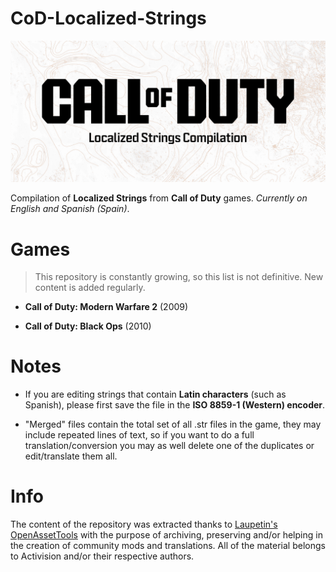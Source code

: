# CoD-Localized-Strings
<picture>
  <source media="(prefers-color-scheme: dark)" srcset="https://github.com/atuburapaler/CoD-Localized-Strings/blob/main/Header.png">
  <source media="(prefers-color-scheme: light)" srcset="https://github.com/atuburapaler/CoD-Localized-Strings/blob/main/Header-Alt.png">
  <img alt="Main header." src="https://github.com/atuburapaler/CoD-Localized-Strings/blob/main/Header-Alt.png">
</picture>

Compilation of **Localized Strings** from **Call of Duty** games. _Currently on English and Spanish (Spain)_.

# Games
> This repository is constantly growing, so this list is not definitive. New content is added regularly.
- **Call of Duty: Modern Warfare 2** (2009)
* **Call of Duty: Black Ops** (2010)
  
# Notes
- If you are editing strings that contain **Latin characters** (such as Spanish), please first save the file in the **ISO 8859-1 (Western) encoder**.
* "Merged" files contain the total set of all .str files in the game, they may include repeated lines of text, so if you want to do a full translation/conversion you may as well delete one of the duplicates or edit/translate them all.
  
# Info
The content of the repository was extracted thanks to [Laupetin's OpenAssetTools](https://github.com/Laupetin/OpenAssetTools) with the purpose of archiving, preserving and/or helping in the creation of community mods and translations.
All of the material belongs to Activision and/or their respective authors.
